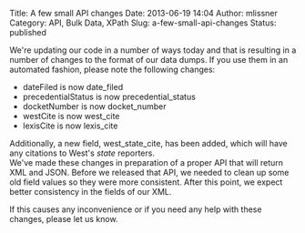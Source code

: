 Title: A few small API changes
Date: 2013-06-19 14:04
Author: mlissner
Category: API, Bulk Data, XPath
Slug: a-few-small-api-changes
Status: published

We're updating our code in a number of ways today and that is resulting
in a number of changes to the format of our data dumps. If you use them
in an automated fashion, please note the following changes:

-   dateFiled is now date\_filed
-   precedentialStatus is now precedential\_status
-   docketNumber is now docket\_number
-   westCite is now west\_cite
-   lexisCite is now lexis\_cite

Additionally, a new field, west\_state\_cite, has been added, which will
have any citations to West's *state* reporters.  
We've made these changes in preparation of a proper API that will
return XML and JSON. Before we released that API, we needed to clean up
some old field values so they were more consistent. After this point, we
expect better consistency in the fields of our XML.

If this causes any inconvenience or if you need any help with these
changes, please let us know.

